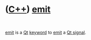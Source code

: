 



 

 

 

 

 

([C++](Cpp.htm)) [emit](CppEmit.htm)
====================================

 

[emit](CppEmit.htm) is a [Qt](CppQt.htm) [keyword](CppKeyword.htm) to
[emit](CppEmit.htm) a [Qt signal](CppQtSignal.htm).

 

 

 

 

 





 



